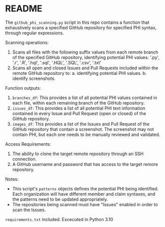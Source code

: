 # README

The `github_phi_scanning.py` script in this repo contains a function that exhaustively scans a specified GitHub repository 
for specified PHI syntax, through regular expressions. 

Scanning operations:
  1. Scans all files with the following suffix values from each remote branch of the specified
     GitHub repository, identifying potential PHI values: 
     '.py', '.r', '.R', '.hql', '.sql', '.HQL', '.SQL', '.csv', '.txt'
  2. Scans all open and closed Issues and Pull Requests included within the remote GitHub
     repository to:
     a. identifying potential PHI values.
     b. identify screenshots.
     
Function outputs:
  1. `branches_df`: This provides a list of all 
     potential PHI values contained in each file, within each remaining branch of 
     the GitHub repository.
  2. `issues_df`: This provides a list of 
     all potential PHI text information contained in every Issue and Pull Request (open
     or closed) of the GitHub repository.
  3. `images_df`: This provides a list of 
     the Issues and Pull Request of the GitHub repository that contain a screenshot. The 
     screenshot may not contain PHI, but each one needs to be manually reviewed and validated.
     

Access Requirements:
  1. The ability to clone the target remote repository through an SSH connection.
  2. A GitHub username and password that has access to the target remore repository.
  

Notes:
  - This script's `patterns` objects defines the potential PHI being identified. Each
    organization will have different member and claim syntaxes, and the patterns need
    to be updated appropriately.
  - The repositories being scanned must have "Issues" enabled in order to scan the Issues.

`requirements.txt` included. Excecuted in Python 3.10

